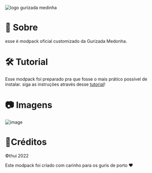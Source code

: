 
![logo gurizada medinha](https://github.com/tuthui/Gurizada-Medonha/assets/85002617/c4070f16-85ed-4bf6-91f3-b16c9918fffc)

# 🔎 Sobre

esse é modpack oficial customizado da Gurizada Medonha.

# 🛠 Tutorial
Esse modpack foi preparado pra que fosse o mais prático possível de instalar.
siga as instruções através desse [tutorial](https://github.com/tuthui/Gurizada-Medonha/blob/main/tutorial.md#tutorial)!

# 📷 Imagens
![image](https://github.com/tuthui/Gurizada-Medonha/assets/85002617/606a8ca1-0caf-4e34-8f85-b3ec187244cf)


# 📌Créditos 
©thui 2022

Este modpack foi criado com carinho para os guris de porto ❤
